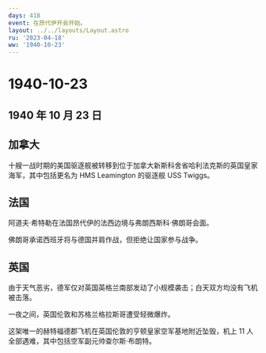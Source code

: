 ```yaml
---
days: 418
event: 在昂代伊开会开始。
layout: ../../layouts/Layout.astro
ru: '2023-04-18'
ww: '1940-10-23'
---
```


# 1940-10-23

## 1940 年 10 月 23 日

## 加拿大

十艘一战时期的美国驱逐舰被转移到位于加拿大新斯科舍省哈利法克斯的英国皇家海军，其中包括更名为
HMS Leamington 的驱逐舰 USS Twiggs。

## 法国

阿道夫·希特勒在法国昂代伊的法西边境与弗朗西斯科·佛朗哥会面。

佛朗哥承诺西班牙将与德国并肩作战，但拒绝让国家参与战争。

## 英国

由于天气恶劣，德军仅对英国英格兰南部发动了小规模袭击；白天双方均没有飞机被击落。

一夜之间，英国伦敦和苏格兰格拉斯哥遭受轻微爆炸。

这架唯一的赫特福德郡飞机在英国伦敦的亨顿皇家空军基地附近坠毁，机上 11
人全部遇难，其中包括空军副元帅查尔斯·布朗特。